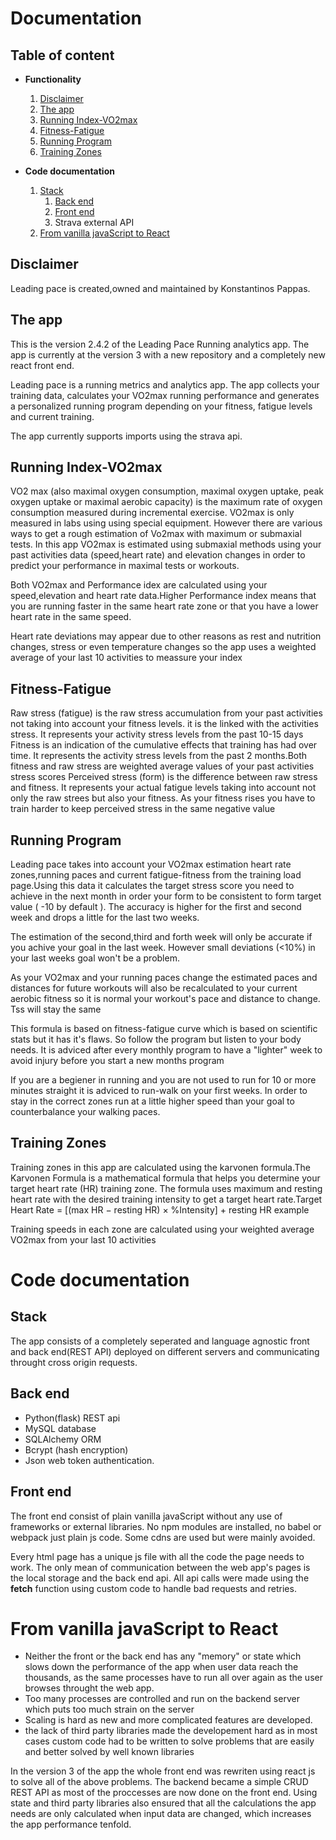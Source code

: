 # Documentation

## Table of content

* **Functionality**
    1. [Disclaimer](#Disclaimer)
    1. [The app](#The-app)
    1. [Running Index-VO2max](#Running-Index-VO2max)
    1. [Fitness-Fatigue](#Fitness-Fatigue)
    1. [Running Program](#Running-Program)
    1. [Training Zones](#Training-Zones)



     
* **Code documentation**
    1. [Stack](#Stack)
        1. [Back end](#Back-end)
        1. [Front end](#Front-end)
        1. Strava external API
    1. [From vanilla javaScript to React](#From-vanilla-javaScript-to-React)

## Disclaimer

Leading pace is created,owned and maintained by Konstantinos Pappas. 

## The app 

This is the version 2.4.2 of the Leading Pace Running analytics app. The app is currently at the version 3 with a new repository and a completely new react front end.

Leading pace is a running metrics and analytics app. The app collects your training data, calculates your VO2max running performance and generates a personalized running program depending on your fitness, fatigue levels and current training.

The app currently supports imports using the strava api.

## Running Index-VO2max

VO2 max (also maximal oxygen consumption, maximal oxygen uptake, peak oxygen uptake or maximal aerobic capacity) is the maximum rate of oxygen consumption measured during incremental exercise. VO2max is only measured in labs using using special equipment. However there are various ways to get a rough estimation of Vo2max with maximum or submaxial tests. In this app VO2max is estimated using submaxial methods using your past activities data (speed,heart rate) and elevation changes in order to predict your performance in maximal tests or workouts.

Both VO2max and Performance idex are calculated using your speed,elevation and heart rate data.Higher Performance index means that you are running faster in the same heart rate zone or that you have a lower heart rate in the same speed.

Heart rate deviations may appear due to other reasons as rest and nutrition changes, stress or even temperature changes so the app uses a weighted average of your last 10 activities to meassure your index

## Fitness-Fatigue

Raw stress (fatigue) is the raw stress accumulation from your past activities not taking into account your fitness levels. it is the linked with the activities stress. It represents your activity stress levels from the past 10-15 days
Fitness is an indication of the cumulative effects that training has had over time. It represents the activity stress levels from the past 2 months.Both fitness and raw stress are weighted average values of your past activities stress scores
Perceived stress (form) is the difference between raw stress and fitness. It represents your actual fatigue levels taking into account not only the raw strees but also your fitness. As your fitness rises you have to train harder to keep perceived stress in the same negative value

## Running Program

Leading pace takes into account your VO2max estimation heart rate zones,running paces and current fatigue-fitness from the training load page.Using this data it calculates the target stress score you need to achieve in the next month in order your form to be consistent to form target value ( -10 by default ). The accuracy is higher for the first and second week and drops a little for the last two weeks. 

The estimation of the second,third and forth week will only be accurate if you achive your goal in the last week. However small deviations (<10%) in your last weeks goal won't be a problem.

As your VO2max and your running paces change the estimated paces and distances for future workouts will also be recalculated to your current aerobic fitness so it is normal your workout's pace and distance to change. Tss will stay the same

This formula is based on fitness-fatigue curve which is based on scientific stats but it has it's flaws. So follow the program but listen to your body needs. It is adviced after every monthly program to have a "lighter" week to avoid injury before you start a new months program

If you are a begiener in running and you are not used to run for 10 or more minutes straight it is adviced to run-walk on your first weeks. In order to stay in the correct zones run at a little higher speed than your goal to counterbalance your walking paces.


## Training Zones

Training zones in this app are calculated using the karvonen formula.The Karvonen Formula is a mathematical formula that helps you determine your target heart rate (HR) training zone. The formula uses maximum and resting heart rate with the desired training intensity to get a target heart rate.Target Heart Rate = [(max HR − resting HR) × %Intensity] + resting HR example

Training speeds in each zone are calculated using your weighted average VO2max from your last 10 activities







# Code documentation

## Stack

The app consists of a completely seperated and language agnostic front and back end(REST API) deployed on different servers and communicating throught cross origin requests. 

## Back end

* Python(flask) REST api 
* MySQL database
* SQLAlchemy ORM
* Bcrypt (hash encryption) 
* Json web token authentication.

## Front end

The front end consist of plain vanilla javaScript without any use of frameworks or external libraries. No npm modules are installed, no babel or webpack just plain js code. Some cdns are used but were mainly avoided.

Every html page has a unique js file with all the code the page needs to work. The only mean of communication between the web app's pages is the local storage and the back end api. All api calls were made using the **fetch** function using custom code to handle bad requests and retries.

# From vanilla javaScript to React

* Neither the front or the back end has any "memory" or state which slows down the performance of the app when user data reach the thousands, as the same processes have to run all over again as the user browses throught the web app.
* Too many processes are controlled and run on the backend server which puts too much strain on the server 
* Scaling is hard as new and more complicated features are developed. 
* the lack of third party libraries made the developement  hard as in most cases custom code had to be written to solve problems that are easily and better solved by well known libraries 

In the version 3 of the app the whole front end was rewriten using react js to solve all of the above problems. The backend became a simple CRUD REST API as most of the proccesses are now done on the front end. Using state and third party libraries also ensured that all the calculations the app needs are only calculated when input data are changed, which increases the app performance tenfold.



